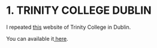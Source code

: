 <h1>1. TRINITY COLLEGE DUBLIN </h1>
<p>
I repeated <a href="https://www.tcd.ie/">this</a> website of Trinity College in Dublin. </p>
<p>You can available it<a href="https://katyusha0901.github.io/trinity-college-website/"> here</a>. </p>
